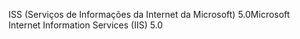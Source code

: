 <span data-ttu-id="888c3-101">ISS (Serviços de Informações da Internet da Microsoft) 5.0</span><span class="sxs-lookup"><span data-stu-id="888c3-101">Microsoft Internet Information Services (IIS) 5.0</span></span>